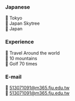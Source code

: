 ### Japanese 
:japan: Tokyo \
:japan: Japan Skytree \
:japan: Japan 

### Experience
:japan: Travel Around the world \
:japan: 10 mountains \
:japan: Golf 70 times

### E-mail
:japan: 513071091@m365.fju.edu.tw \
:japan: 513071091@m365.fju.edu.tw
